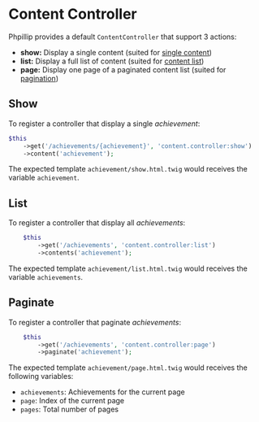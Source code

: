 # Content Controller

Phpillip provides a default `ContentController` that support 3 actions:

- __show:__ Display a single content (suited for [single content](single-content))
- __list:__ Display a full list of content (suited for [content list](../content/helpers.md#content-list))
- __page:__ Display one page of a paginated content list (suited for [pagination](../content/helpers.md#pagination))

## Show

To register a controller that display a single _achievement_:

``` php
$this
    ->get('/achievements/{achievement}', 'content.controller:show')
    ->content('achievement');
```

The expected template `achievement/show.html.twig` would receives the variable `achievement`.

## List

To register a controller that display all _achievements_:

``` php
    $this
        ->get('/achievements', 'content.controller:list')
        ->contents('achievement');
```

The expected template `achievement/list.html.twig` would receives the variable `achievements`.

## Paginate

To register a controller that paginate _achievements_:

``` php
    $this
        ->get('/achievements', 'content.controller:page')
        ->paginate('achievement');
```

The expected template `achievement/page.html.twig` would receives the following variables:
- `achievements`: Achievements for the current page
- `page`: Index of the current page
- `pages`: Total number of pages
